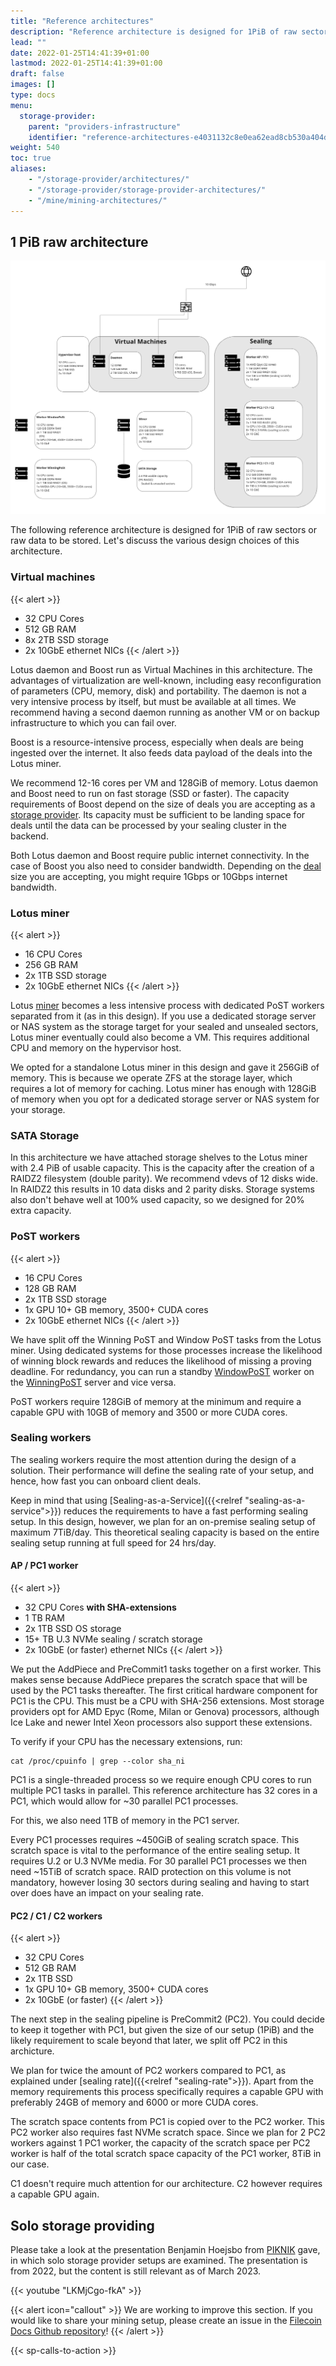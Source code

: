 ```yaml
---
title: "Reference architectures"
description: "Reference architecture is designed for 1PiB of raw sectors or raw data to be stored. Let's discuss the various design choices of this architecture."
lead: ""
date: 2022-01-25T14:41:39+01:00
lastmod: 2022-01-25T14:41:39+01:00
draft: false
images: []
type: docs
menu:
  storage-provider:
    parent: "providers-infrastructure"
    identifier: "reference-architectures-e4031132c8e0ea62ead8cb530a404d5c"
weight: 540
toc: true
aliases:
    - "/storage-provider/architectures/"
    - "/storage-provider/storage-provider-architectures/"
    - "/mine/mining-architectures/"
---
```


## 1 PiB raw architecture

[![1 PiB raw reference architecture](1PIB.png)](1PIB.png)

The following reference architecture is designed for 1PiB of raw sectors or raw data to be stored. Let's discuss the various design choices of this architecture.

### Virtual machines

{{< alert >}}

- 32 CPU Cores
- 512 GB RAM
- 8x 2TB SSD storage
- 2x 10GbE ethernet NICs
{{< /alert >}}

Lotus daemon and Boost run as Virtual Machines in this architecture. The advantages of virtualization are well-known, including easy reconfiguration of parameters (CPU, memory, disk) and portability. The daemon is not a very intensive process by itself, but must be available at all times. We recommend having a second daemon running as another VM or on backup infrastructure to which you can fail over.

Boost is a resource-intensive process, especially when deals are being ingested over the internet. It also feeds data payload of the deals into the Lotus miner.

We recommend 12-16 cores per VM and 128GiB of memory. Lotus daemon and Boost need to run on fast storage (SSD or faster). The capacity requirements of Boost depend on the size of deals you are accepting as a [storage provider](https://docs.filecoin.io/reference/general/glossary/#storage-provider). Its capacity must be sufficient to be landing space for deals until the data can be processed by your sealing cluster in the backend.

Both Lotus daemon and Boost require public internet connectivity. In the case of Boost you also need to consider bandwidth. Depending on the [deal](https://docs.filecoin.io/reference/general/glossary/#deal) size you are accepting, you might require 1Gbps or 10Gbps internet bandwidth.

### Lotus miner

{{< alert >}}

- 16 CPU Cores
- 256 GB RAM
- 2x 1TB SSD storage
- 2x 10GbE ethernet NICs
{{< /alert >}}

Lotus [miner](https://docs.filecoin.io/reference/general/glossary/#miner) becomes a less intensive process with dedicated PoST workers separated from it (as in this design). If you use a dedicated storage server or NAS system as the storage target for your sealed and unsealed sectors, Lotus miner eventually could also become a VM. This requires additional CPU and memory on the hypervisor host.

We opted for a standalone Lotus miner in this design and gave it 256GiB of memory. This is because we operate ZFS at the storage layer, which requires a lot of memory for caching. Lotus miner has enough with 128GiB of memory when you opt for a dedicated storage server or NAS system for your storage.

### SATA Storage

In this architecture we have attached storage shelves to the Lotus miner with 2.4 PiB of usable capacity. This is the capacity after the creation of a RAIDZ2 filesystem (double parity). We recommend vdevs of 12 disks wide. In RAIDZ2 this results in 10 data disks and 2 parity disks. Storage systems also don't behave well at 100% used capacity, so we designed for 20% extra capacity.

### PoST workers

{{< alert >}}

- 16 CPU Cores
- 128 GB RAM
- 2x 1TB SSD storage
- 1x GPU 10+ GB memory, 3500+ CUDA cores
- 2x 10GbE ethernet NICs
{{< /alert >}}

We have split off the Winning PoST and Window PoST tasks from the Lotus miner. Using dedicated systems for those processes increase the likelihood of winning block rewards and reduces the likelihood of missing a proving deadline. For redundancy, you can run a standby [WindowPoST](https://docs.filecoin.io/reference/general/glossary/#window-proof-of-spacetime-windowpost) worker on the [WinningPoST](https://docs.filecoin.io/reference/general/glossary/#winning-proof-of-spacetime-winningpost) server and vice versa.

PoST workers require 128GiB of memory at the minimum and require a capable GPU with 10GB of memory and 3500 or more CUDA cores.

### Sealing workers

The sealing workers require the most attention during the design of a solution. Their performance will define the sealing rate of your setup, and hence, how fast you can onboard client deals.

Keep in mind that using [Sealing-as-a-Service]({{<relref "sealing-as-a-service">}}) reduces the requirements to have a fast performing sealing setup. In this design, however, we plan for an on-premise sealing setup of maximum 7TiB/day. This theoretical sealing capacity is based on the entire sealing setup running at full speed for 24 hrs/day.

#### AP / PC1 worker

{{< alert >}}

- 32 CPU Cores **with SHA-extensions**
- 1 TB RAM
- 2x 1TB SSD OS storage
- 15+ TB U.3 NVMe sealing / scratch storage
- 2x 10GbE (or faster) ethernet NICs
{{< /alert >}}

We put the AddPiece and PreCommit1 tasks together on a first worker. This makes sense because AddPiece prepares the scratch space that will be used by the PC1 tasks thereafter.
The first critical hardware component for PC1 is the CPU. This must be a CPU with SHA-256 extensions. Most storage providers opt for AMD Epyc (Rome, Milan or Genova) processors, although Ice Lake and newer Intel Xeon processors also support these extensions.

To verify if your CPU has the necessary extensions, run:

```shell
cat /proc/cpuinfo | grep --color sha_ni
```

PC1 is a single-threaded process so we require enough CPU cores to run multiple PC1 tasks in parallel. This reference architecture has 32 cores in a PC1, which would allow for ~30 parallel PC1 processes.

For this, we also need 1TB of memory in the PC1 server.

Every PC1 processes requires ~450GiB of sealing scratch space. This scratch space is vital to the performance of the entire sealing setup. It requires U.2 or U.3 NVMe media. For 30 parallel PC1 processes we then need ~15TiB of scratch space. RAID protection on this volume is not mandatory, however losing 30 sectors during sealing and having to start over does have an impact on your sealing rate.

#### PC2 / C1 / C2 workers

{{< alert >}}

- 32 CPU Cores
- 512 GB RAM
- 2x 1TB SSD
- 1x GPU 10+ GB memory, 3500+ CUDA cores
- 2x 10GbE (or faster)
{{< /alert >}}

The next step in the sealing pipeline is PreCommit2 (PC2). You could decide to keep it together with PC1, but given the size of our setup (1PiB) and the likely requirement to scale beyond that later, we split off PC2 in this archicture.

We plan for twice the amount of PC2 workers compared to PC1, as explained under [sealing rate]({{<relref "sealing-rate">}}). Apart from the memory requirements this process specifically requires a capable GPU with preferably 24GB of memory and 6000 or more CUDA cores.

The scratch space contents from PC1 is copied over to the PC2 worker. This PC2 worker also requires fast NVMe scratch space. Since we plan for 2 PC2 workers against 1 PC1 worker, the capacity of the scratch space per PC2 worker is half of the total scratch space capacity of the PC1 worker, 8TiB in our case.

C1 doesn't require much attention for our architecture. C2 however requires a capable GPU again.

<!--
## Beginner's corner
TODO NOBLOCK ANGELO to write a section on the use of refurbished hardware
-->

## Solo storage providing

Please take a look at the presentation Benjamin Hoejsbo from [PIKNIK](https://www.piknik.com) gave, in which solo storage provider setups are examined. The presentation is from 2022, but the content is still relevant as of March 2023.

{{< youtube "LKMjCgo-fkA" >}}

{{< alert icon="callout" >}}
We are working to improve this section. If you would like to share your mining setup, please create an issue in the [Filecoin Docs Github repository](https://github.com/filecoin-project/filecoin-docs/issues)!
{{< /alert >}}

{{< sp-calls-to-action >}}
